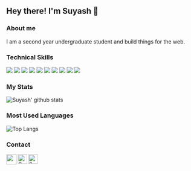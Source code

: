## Hey there! I'm Suyash 👋

### About me

I am a second year undergraduate student and build things for the web.

### Technical Skills
<img src="https://img.shields.io/badge/-MongoDB-47A248?logo=MongoDB&logoColor=fff"> <img src="https://img.shields.io/badge/-Express-000000?logo=Express&logoColor=fff"> <img src="https://img.shields.io/badge/-React-06ccef?style=flat&logo=React&logoColor=white"> <img src="https://img.shields.io/badge/-NodeJS-3c873a?style=flat&logo=node.js&logoColor=white"> <img src="https://img.shields.io/badge/-C%20&%20C++-659ad2?style=flat&logo=c%2B%2B&logoColor=ffffff"> <img src="https://img.shields.io/badge/-Python%203-blue?style=flat&logo=python&logoColor=yellow">
<img src = "https://img.shields.io/badge/-HTML5-E34F26?style=flat&logo=html5&logoColor=white"> <img src = "https://img.shields.io/badge/-CSS3-1572B6?style=flat&logo=css3&logoColor=white"> 
<img src="https://img.shields.io/badge/-Bootstrap-563D7C?style=flat&logo=bootstrap&logoColor=white">
<img src="https://img.shields.io/badge/-JavaScript-f7df1e?logo=JavaScript&logoColor=000"> <br />

### My Stats 


![Suyash' github stats](https://github-readme-stats.vercel.app/api?username=suyash-patil&count_private=true&show_icons=true&theme=radical)

### Most Used Languages


![Top Langs](https://github-readme-stats.vercel.app/api/top-langs/?username=SUYASH-PATIL&show_icons=true&theme=radical)


### Contact

<a href="https://www.linkedin.com/in/suyash-patil/">
  <img align="left" width="27px" src="https://img.icons8.com/color/48/000000/linkedin.png"/>
</a>
<a href="mailto:suyashpatil505@gmail.com">
  <img align="left" alt="Suyash Patil| Gmail" width="25px" src="https://img.icons8.com/color/48/000000/gmail.png" />
</a>
<a href="https://www.quora.com/profile/Suyash-Patil-33">
  <img align="left" alt="Suyash Patil| Quora" width="25px" src="https://www.iconpacks.net/icons/2/free-quora-logo-icon-2439-thumb.png" />
</a>
